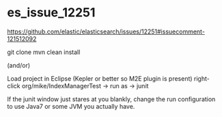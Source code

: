 # es_issue_12251
https://github.com/elastic/elasticsearch/issues/12251#issuecomment-121512092

git clone
mvn clean install

(and/or)

Load project in Eclipse (Kepler or better so M2E plugin is present)
right-click org/mike/IndexManagerTest -> run as -> junit

If the junit window just stares at you blankly, change the run configuration to use Java7 or some JVM you actually have.

